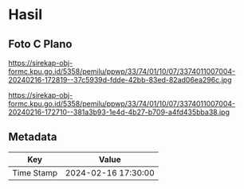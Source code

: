 # Hasil

## Foto C Plano

https://sirekap-obj-formc.kpu.go.id/5358/pemilu/ppwp/33/74/01/10/07/3374011007004-20240216-172819--37c5939d-fdde-42bb-83ed-82ad06ea296c.jpg

https://sirekap-obj-formc.kpu.go.id/5358/pemilu/ppwp/33/74/01/10/07/3374011007004-20240216-172710--381a3b93-1e4d-4b27-b709-a4fd435bba38.jpg


## Metadata

| Key        | Value               |
| ---------- | ------------------- |
| Time Stamp | 2024-02-16 17:30:00 |



